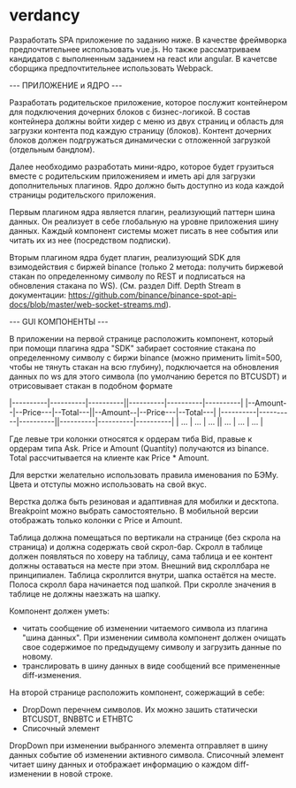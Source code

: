 # verdancy

Разработать SPA приложение по заданию ниже. 
В качестве фреймворка предпочтительнее использовать vue.js. Но также рассматриваем кандидатов с выполненным заданием на react или angular.
В качетсве сборщика предпочтительнее использовать Webpack.


--- ПРИЛОЖЕНИЕ и ЯДРО ---

Разработать родительское приложение, которое послужит контейнером для подключения дочерних блоков с бизнес-логикой.
В состав контейнера должны войти хидер с меню из двух страниц и область для загрузки контента под каждую страницу (блоков).
Контент дочерних блоков должен подгружаться динамически с отложенной загрузкой (отдельным бандлом). 

Далее необходимо разработать мини-ядро, которое будет грузиться вместе с родительским приложенияем и иметь api для загрузки дополнительных плагинов. Ядро должно быть доступно из кода каждой страницы родительского приложения.

Первым плагином ядра является плагин, реализующий паттерн шина данных. Он реализует в себе глобальную на уровне приложения шину данных. Каждый компонент системы может писать в нее события или читать их из нее (посредством подписки).

Вторым плагином ядра будет плагин, реализующий SDK для взимодействия с биржей binance (только 2 метода: получить биржевой стакан по определенному символу по REST и подписаться на обновления стакана по WS). (См. раздел Diff. Depth Stream в документации: https://github.com/binance/binance-spot-api-docs/blob/master/web-socket-streams.md).


--- GUI КОМПОНЕНТЫ ---

В приложении на первой странице расположить компонент, который при помощи плагина ядра "SDK" забирает состояние стакана по определенному символу с биржи binance (можно применить limit=500, чтобы не тянуть стакан на всю глубину), подключается на обновления данных по ws для этого символа (по умолчанию берется по BTCUSDT) и отрисовывает стакан в подобном формате

|----------|----------|----------||----------|----------|----------|
|--Amount--|--Price---|--Total---||--Amount--|--Price---|--Total---|
|----------|----------|----------||----------|----------|----------|
| ... | ... | ... || ... | ... | ... |

Где левые три колонки относятся к ордерам тиба Bid, правые к ордерам типа Ask. 
Price и Amount (Quantity) получаются из binance. Total рассчитывается на клиенте как Price * Amount.


Для верстки желательно использовать правила именования по БЭМу.
Цвета и отступы можно использовать на свой вкус.

Верстка должа быть резиновая и адаптивная для мобилки и десктопа. Breakpoint можно выбрать самостоятельно.
В мобильной версии отображать только колонки с Price и Amount.


Таблица должна помещаться по вертикали на странице (без скрола на страница) и должна содержать свой скрол-бар.
Скролл в таблице должен появляться по ховеру на таблицу, сама таблица и ее контент должны оставаться на месте при этом.
Внешний вид скроллбара не принципиален. Таблица скроллится внутри, шапка остаётся на месте.
Полоса скролл бара начинается под шапкой. При скролле значения в таблице не должны наезжать на шапку.


Компонент должен уметь: 
* читать сообщение об изменении читаемого символа из плагина "шина данных". При изменении символа компонент должен очищать свое содержимое по предыдущему символу и загрузить данные по новому.
* транслировать в шину данных в виде сообщений все примененные diff-изменения.


На второй странице расположить компонент, сожержащий в себе:
* DropDown перечнем символов. Их можно зашить статически BTCUSDT, BNBBTC и ETHBTC
* Cписочный элемент

DropDown при изменении выбранного элемента отправляет в шину данных событие об изменении активного символа.
Cписочный элемент читает шину данных и отображает информацию о каждом diff-изменении в новой строке.
